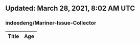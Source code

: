 ## Updated: March 28, 2021, 8:02 AM UTC


### indeedeng/Mariner-Issue-Collector
|**Title**|**Age**|
|:----|:----|